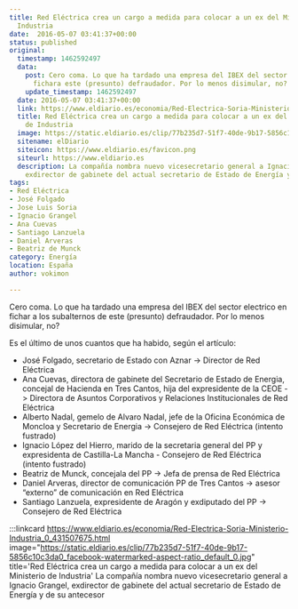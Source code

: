 ```yaml
---
title: Red Eléctrica crea un cargo a medida para colocar a un ex del Ministerio de
  Industria
date:  2016-05-07 03:41:37+00:00
status: published
original:
  timestamp: 1462592497
  data:
    post: Cero coma. Lo que ha tardado una empresa del IBEX del sector electrico en
      fichara este (presunto) defraudador. Por lo menos disimular, no?
    update_timestamp: 1462592497
  date: 2016-05-07 03:41:37+00:00
  link: https://www.eldiario.es/economia/Red-Electrica-Soria-Ministerio-Industria_0_431507675.html
  title: Red Eléctrica crea un cargo a medida para colocar a un ex del Ministerio
    de Industria
  image: https://static.eldiario.es/clip/77b235d7-51f7-40de-9b17-5856c10c3da0_facebook-watermarked-aspect-ratio_default_0.jpg
  sitename: elDiario
  siteicon: https://www.eldiario.es/favicon.png
  siteurl: https://www.eldiario.es
  description: La compañía nombra nuevo vicesecretario general a Ignacio Grangel,
    exdirector de gabinete del actual secretario de Estado de Energía y de su antecesor
tags:
- Red Eléctrica
- José Folgado
- Jose Luis Soria
- Ignacio Grangel
- Ana Cuevas
- Santiago Lanzuela
- Daniel Arveras
- Beatriz de Munck
category: Energía
location: España
author: vokimon

---
```

Cero coma.
Lo que ha tardado una empresa del IBEX del sector electrico en fichar a los subalternos de este (presunto) defraudador.
Por lo menos disimular, no?

Es el último de unos cuantos que ha habido, según el artículo:

- José Folgado, secretario de Estado con Aznar -> Director de Red Eléctrica
- Ana Cuevas, directora de gabinete del Secretario de Estado de Energia, concejal de Hacienda en Tres Cantos, hija del expresidente de la CEOE -> Directora de Asuntos Corporativos y Relaciones Institucionales de Red Eléctrica
- Alberto Nadal, gemelo de Alvaro Nadal, jefe de la Oficina Económica de Moncloa y Secretario de Energia -> Consejero de Red Eléctrica (intento fustrado)
- Ignacio López del Hierro, marido de la secretaria general del PP y expresidenta de Castilla-La Mancha - Consejero de Red Eléctrica (intento fustrado)
- Beatriz de Munck, concejala del PP -> Jefa de prensa de Red Eléctrica
- Daniel Arveras, director de comunicación PP de Tres Cantos -> asesor “externo” de comunicación en Red Eléctrica
- Santiago Lanzuela, expresidente de Aragón y exdiputado del PP -> Consejero de Red Eléctrica

:::linkcard https://www.eldiario.es/economia/Red-Electrica-Soria-Ministerio-Industria_0_431507675.html image="https://static.eldiario.es/clip/77b235d7-51f7-40de-9b17-5856c10c3da0_facebook-watermarked-aspect-ratio_default_0.jpg" title='Red Eléctrica crea un cargo a medida para colocar a un ex del Ministerio de Industria'
    La compañía nombra nuevo vicesecretario general a Ignacio Grangel, exdirector de gabinete del actual secretario de Estado de Energía y de su antecesor


